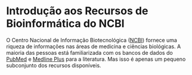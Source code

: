 # Introdução aos Recursos de Bioinformática do NCBI

O Centro Nacional de Informação Biotecnológica ([NCBI](https://www.ncbi.nlm.nih.gov/)) fornece uma riqueza de informações nas áreas de medicina e ciências biológicas. A maioria das pessoas está familiarizada com os bancos de dados do [PubMed](https://www.ncbi.nlm.nih.gov/pubmed/) e [Medline Plus](https://medlineplus.gov/) para a literatura. Mas isso é apenas um pequeno subconjunto dos recursos disponíveis.